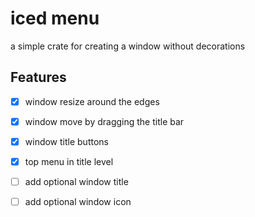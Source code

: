 # iced menu

a simple crate for creating a window without decorations

## Features
- [x] window resize around the edges
- [x] window move by dragging the title bar
- [x] window title buttons
- [x] top menu in title level
- [ ] add optional window title
- [ ] add optional window icon


